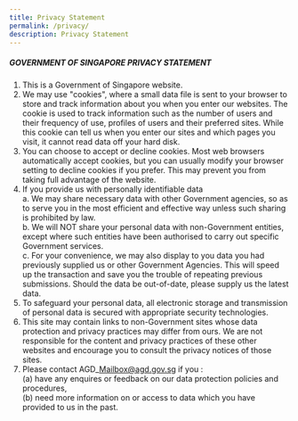 ```yaml
---
title: Privacy Statement
permalink: /privacy/
description: Privacy Statement
---
```

##### GOVERNMENT OF SINGAPORE PRIVACY STATEMENT

  

1.  This is a Government of Singapore website.
2.  We may use "cookies", where a small data file is sent to your browser to store and track information about you when you enter our websites. The cookie is used to track information such as the number of users and their frequency of use, profiles of users and their preferred sites. While this cookie can tell us when you enter our sites and which pages you visit, it cannot read data off your hard disk.
3.  You can choose to accept or decline cookies. Most web browsers automatically accept cookies, but you can usually modify your browser setting to decline cookies if you prefer. This may prevent you from taking full advantage of the website.
4.  If you provide us with personally identifiable data&nbsp;  
    a. We may share necessary data with other Government agencies, so as to serve you in the most efficient and effective way unless such sharing is prohibited by law.  
    b. We will NOT share your personal data with non-Government entities, except where such entities have been authorised to carry out specific Government services.&nbsp;  
    c. For your convenience, we may also display to you data you had previously supplied us or other Government Agencies. This will speed up the transaction and save you the trouble of repeating previous submissions. Should the data be out-of-date, please supply us the latest data.
5.  To safeguard your personal data, all electronic storage and transmission of personal data is secured with appropriate security technologies.
6.  This site may contain links to non-Government sites whose data protection and privacy practices may differ from ours. We are not responsible for the content and privacy practices of these other websites and encourage you to consult the privacy notices of those sites.
7.  Please contact AGD\_Mailbox@agd.gov.sg if you :  
    (a) have any enquires or feedback on our data protection policies and procedures,  
    (b) need more information on or access to data which you have provided to us in the past.
		
